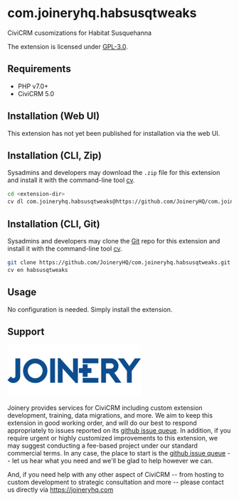 # com.joineryhq.habsusqtweaks

CiviCRM cusomizations for Habitat Susquehanna

The extension is licensed under [GPL-3.0](LICENSE.txt).

## Requirements

* PHP v7.0+
* CiviCRM 5.0

## Installation (Web UI)

This extension has not yet been published for installation via the web UI.

## Installation (CLI, Zip)

Sysadmins and developers may download the `.zip` file for this extension and
install it with the command-line tool [cv](https://github.com/civicrm/cv).

```bash
cd <extension-dir>
cv dl com.joineryhq.habsusqtweaks@https://github.com/JoineryHQ/com.joineryhq.habsusqtweaks/archive/master.zip
```

## Installation (CLI, Git)

Sysadmins and developers may clone the [Git](https://en.wikipedia.org/wiki/Git) repo for this extension and
install it with the command-line tool [cv](https://github.com/civicrm/cv).

```bash
git clone https://github.com/JoineryHQ/com.joineryhq.habsusqtweaks.git
cv en habsusqtweaks
```

## Usage

No configuration is needed. Simply install the extension.

## Support
![Joinery](/images/joinery-logo.png)

Joinery provides services for CiviCRM including custom extension development, training, data migrations, and more. We aim to keep this extension in good working order, and will do our best to respond appropriately to issues reported on its [github issue queue](https://github.com/twomice/com.joineryhq.groupreg/issues). In addition, if you require urgent or highly customized improvements to this extension, we may suggest conducting a fee-based project under our standard commercial terms.  In any case, the place to start is the [github issue queue](https://github.com/twomice/com.joineryhq.groupreg/issues) -- let us hear what you need and we'll be glad to help however we can.

And, if you need help with any other aspect of CiviCRM -- from hosting to custom development to strategic consultation and more -- please contact us directly via https://joineryhq.com